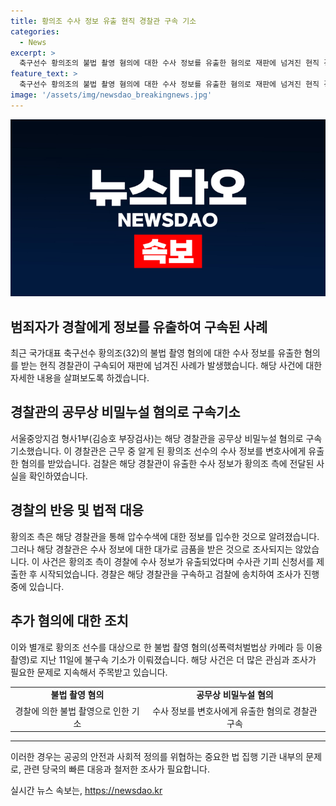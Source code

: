 ```yaml
---
title: 황의조 수사 정보 유출 현직 경찰관 구속 기소
categories:
  - News
excerpt: >
  축구선수 황의조의 불법 촬영 혐의에 대한 수사 정보를 유출한 혐의로 재판에 넘겨진 현직 경찰관이 구속됐다. 서울중앙지검 형사1부는 조 모 경감을 공무상 비밀누설 혐의로 기소했는데, 조 경감은 올해 1월 서울지방경찰청 사이버수사대에서 알게 된 황씨 사건 수사 정보를 변호사에게 유출한 혐의를 받는다. 황씨 측은 브로커를 통해 수사 정보를 전달 받았으며, 경찰 관계자는 조 경감이 수사 정보에 대한 대가를 받지는 않았지만, 결국 구속됐다. 이와 별개로 황씨는 상대방의 동의 없이 성관계 영상을 불법 촬영한 혐의로 불구속 기소됐다.
feature_text: >
  축구선수 황의조의 불법 촬영 혐의에 대한 수사 정보를 유출한 혐의로 재판에 넘겨진 현직 경찰관이 구속됐다. 서울중앙지검 형사1부는 조 모 경감을 공무상 비밀누설 혐의로 기소했는데, 조 경감은 올해 1월 서울지방경찰청 사이버수사대에서 알게 된 황씨 사건 수사 정보를 변호사에게 유출한 혐의를 받는다. 황씨 측은 브로커를 통해 수사 정보를 전달 받았으며, 경찰 관계자는 조 경감이 수사 정보에 대한 대가를 받지는 않았지만, 결국 구속됐다. 이와 별개로 황씨는 상대방의 동의 없이 성관계 영상을 불법 촬영한 혐의로 불구속 기소됐다.
image: '/assets/img/newsdao_breakingnews.jpg'
---
```


<p><img src="/assets/img/newsdao_breakingnews.jpg" alt="ontimetimes 속보" /></p>

<h2>범죄자가 경찰에게 정보를 유출하여 구속된 사례</h2>

<p data-ke-size="size16">최근 국가대표 축구선수 황의조(32)의 불법 촬영 혐의에 대한 수사 정보를 유출한 혐의를 받는 현직 경찰관이 구속되어 재판에 넘겨진 사례가 발생했습니다. 해당 사건에 대한 자세한 내용을 살펴보도록 하겠습니다.</p>

<h2 data-ke-size="size26">경찰관의 공무상 비밀누설 혐의로 구속기소</h2>

<p data-ke-size="size16">서울중앙지검 형사1부(김승호 부장검사)는 해당 경찰관을 공무상 비밀누설 혐의로 구속기소했습니다. 이 경찰관은 근무 중 알게 된 황의조 선수의 수사 정보를 변호사에게 유출한 혐의를 받았습니다. 검찰은 해당 경찰관이 유출한 수사 정보가 황의조 측에 전달된 사실을 확인하였습니다.</p>

<h2 data-ke-size="size26">경찰의 반응 및 법적 대응</h2>

<p data-ke-size="size16">황의조 측은 해당 경찰관을 통해 압수수색에 대한 정보를 입수한 것으로 알려졌습니다. 그러나 해당 경찰관은 수사 정보에 대한 대가로 금품을 받은 것으로 조사되지는 않았습니다. 이 사건은 황의조 측이 경찰에 수사 정보가 유출되었다며 수사관 기피 신청서를 제출한 후 시작되었습니다. 경찰은 해당 경찰관을 구속하고 검찰에 송치하여 조사가 진행 중에 있습니다.</p>

<h2 data-ke-size="size26">추가 혐의에 대한 조치</h2>

<p data-ke-size="size16">이와 별개로 황의조 선수를 대상으로 한 불법 촬영 혐의(성폭력처벌법상 카메라 등 이용 촬영)로 지난 11일에 불구속 기소가 이뤄졌습니다. 해당 사건은 더 많은 관심과 조사가 필요한 문제로 지속해서 주목받고 있습니다.</p>

<table>
<tbody>
<tr>
<td style="text-align: center; height: 17px;"><b>불법 촬영 혐의</b></td>
<td style="text-align: center; height: 17px;"><b>공무상 비밀누설 혐의</b></td>
</tr>
<tr>
<td style="text-align: center; height: 17px;">경찰에 의한 불법 촬영으로 인한 기소</td>
<td style="text-align: center; height: 17px;">수사 정보를 변호사에게 유출한 혐의로 경찰관 구속</td>
</tr>
</tbody>
</table>

<hr>

<p data-ke-size="size16">이러한 경우는 공공의 안전과 사회적 정의를 위협하는 중요한 법 집행 기관 내부의 문제로, 관련 당국의 빠른 대응과 철저한 조사가 필요합니다.</p>
실시간 뉴스 속보는, <a href="https://newsdao.kr" rel="dofollow">https://newsdao.kr</a>


